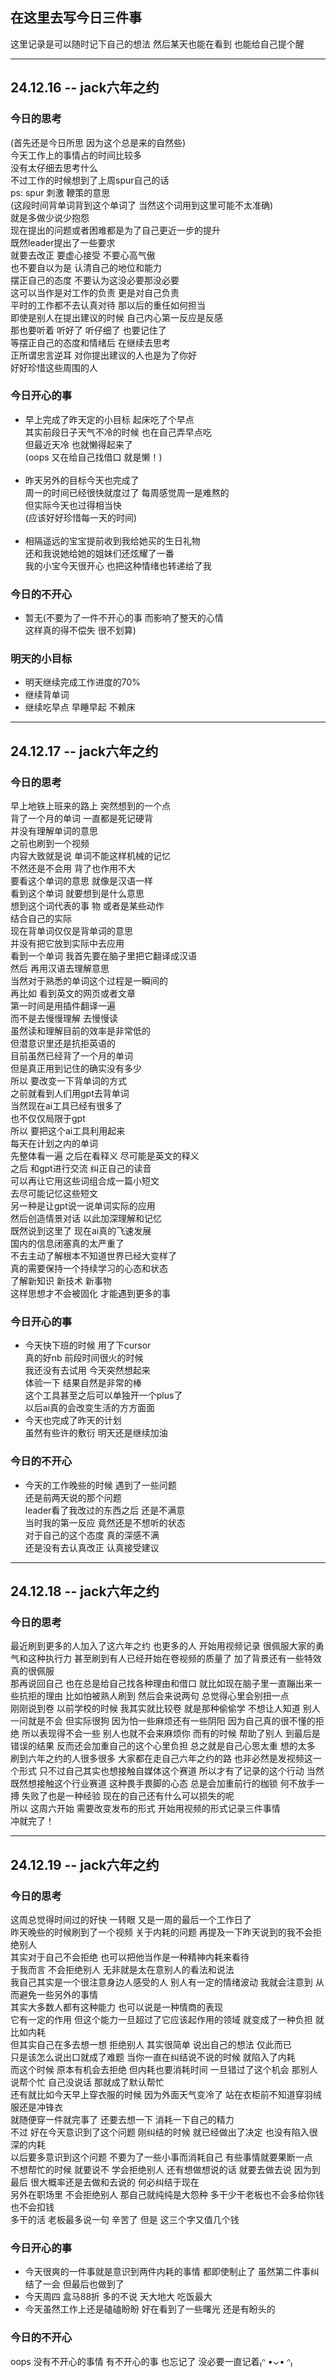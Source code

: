 ## 在这里去写今日三件事

这里记录是可以随时记下自己的想法 然后某天也能在看到 也能给自己提个醒

---  

## 24.12.16 -- jack六年之约

### 今日的思考

(首先还是今日所思 因为这个总是来的自然些)  
今天工作上的事情占的时间比较多  
没有太仔细去思考什么  
不过工作的时候想到了上周spur自己的话  
ps: spur 刺激 鞭策的意思  
(这段时间背单词背到这个单词了 当然这个词用到这里可能不太准确)  
就是多做少说少抱怨  
现在提出的问题或者困难都是为了自己更近一步的提升  
既然leader提出了一些要求  
就要去改正 要虚心接受 不要心高气傲  
也不要自以为是 认清自己的地位和能力  
摆正自己的态度 不要认为这没必要那没必要  
这可以当作是对工作的负责 更是对自己负责  
平时的工作都不去认真对待 那以后的重任如何担当  
即使是别人在提出建议的时候 自己内心第一反应是反感  
那也要听着 听好了 听仔细了 也要记住了  
等摆正自己的态度和情绪后 在继续去思考  
正所谓忠言逆耳 对你提出建议的人也是为了你好  
好好珍惜这些周围的人

### 今日开心的事

- 早上完成了昨天定的小目标 起床吃了个早点  
  其实前段日子天气不冷的时候 也在自己弄早点吃  
  但最近天冷 也就懒得起来了  
  (oops 又在给自己找借口 就是懒！)  
  <br/>
- 昨天另外的目标今天也完成了  
  周一的时间已经很快就度过了 每周感觉周一是难熬的  
  但实际今天也过得相当快  
  (应该好好珍惜每一天的时间)  
  <br/>
- 相隔遥远的宝宝提前收到我给她买的生日礼物  
  还和我说她给她的姐妹们还炫耀了一番  
  我的小宝今天很开心 也把这种情绪也转递给了我

### 今日的不开心

- 暂无(不要为了一件不开心的事 而影响了整天的心情  
  这样真的得不偿失 很不划算)

### 明天的小目标

- 明天继续完成工作进度的70%
- 继续背单词
- 继续吃早点 早睡早起 不赖床

---

## 24.12.17 -- jack六年之约

### 今日的思考

早上地铁上班来的路上 突然想到的一个点  
背了一个月的单词 一直都是死记硬背  
并没有理解单词的意思  
之前也刷到一个视频  
内容大致就是说 单词不能这样机械的记忆  
不然还是不会用 背了也作用不大  
要看这个单词的意思 就像是汉语一样  
看到这个单词 就要想到是什么意思  
想到这个词代表的事 物 或者是某些动作  
结合自己的实际  
现在背单词仅仅是背单词的意思  
并没有把它放到实际中去应用  
看到一个单词 我首先要在脑子里把它翻译成汉语  
然后 再用汉语去理解意思  
当然对于熟悉的单词这个过程是一瞬间的  
再比如 看到英文的网页或者文章  
第一时间是用插件翻译一遍  
而不是去慢慢理解 去慢慢读  
虽然读和理解目前的效率是非常低的  
但潜意识里还是抗拒英语的  
目前虽然已经背了一个月的单词  
但是真正用到记住的确实没有多少  
所以 要改变一下背单词的方式  
之前就看到人们用gpt去背单词  
当然现在ai工具已经有很多了  
也不仅仅局限于gpt  
所以 要把这个ai工具利用起来  
每天在计划之内的单词  
先整体看一遍 之后在看释义 尽可能是英文的释义  
之后 和gpt进行交流 纠正自己的读音  
可以再让它用这些词组合成一篇小短文  
去尽可能记忆这些短文  
另一种是让gpt说一说单词实际的应用  
然后创造情景对话 以此加深理解和记忆  
既然说到这里了 现在ai真的飞速发展  
国内的信息闭塞真的太严重了  
不去主动了解根本不知道世界已经大变样了  
真的需要保持一个持续学习的心态和状态  
了解新知识 新技术 新事物  
这样思想才不会被固化 才能遇到更多的事

### 今日开心的事

- 今天快下班的时候 用了下cursor  
  真的好nb 前段时间很火的时候  
  我还没有去试用 今天突然想起来  
  体验一下 结果自然是非常的棒  
  这个工具甚至之后可以单独开一个plus了  
  以后ai真的会改变生活的方方面面
- 今天也完成了昨天的计划  
  虽然有些许的敷衍 明天还是继续加油

### 今日的不开心

- 今天的工作晚些的时候 遇到了一些问题  
  还是前两天说的那个问题  
  leader看了我改过的东西之后 还是不满意  
  当时我的第一反应 竟然还是不想听的状态  
  对于自己的这个态度 真的深感不满  
  还是没有去认真改正 认真接受建议

--- 

## 24.12.18 -- jack六年之约

### 今日的思考

最近刷到更多的人加入了这六年之约 也更多的人 开始用视频记录 很佩服大家的勇气和这种执行力
甚至刷到有人已经开始在卷视频的质量了 加了背景还有一些特效 真的很佩服  
那再说回自己 也在总是给自己找各种理由和借口 就比如现在脑子里一直蹦出来一些抗拒的理由
比如怕被熟人刷到 然后会来说两句 总觉得心里会别扭一点  
刚刚说到卷 以前学校的时候 我其实就比较卷 就是那种偷偷学 不想让人知道 别人一问就是不会
但实际很狗 因为怕一些麻烦还有一些阴阳 因为自己真的很不懂的拒绝 所以表现得不会一些 别人也就不会来麻烦你
而有的时候 帮助了别人 到最后是错误的结果 反而还会加重自己的这个心里负担 总之就是自己心思太重 想的太多  
刷到六年之约的人很多很多 大家都在走自己六年之约的路 也非必然是发视频这一个形式
只不过自己其实也想接触自媒体这个赛道 所以才有了记录的这个行动 当然既然想接触这个行业赛道
这种畏手畏脚的心态 总是会加重前行的枷锁 何不放手一搏 失败了也是一种经验 现在的自己还有什么可以损失的呢  
所以 这周六开始 需要改变发布的形式 开始用视频的形式记录三件事情  
冲就完了！

---

## 24.12.19 -- jack六年之约

### 今日的思考

这周总觉得时间过的好快 一转眼 又是一周的最后一个工作日了  
昨天晚些的时候刷到了一个视频 关于内耗的问题 再提及一下昨天说到的我不会拒绝别人  
其实对于自己不会拒绝 也可以把他当作是一种精神内耗来看待  
于我而言 不会拒绝别人 无非就是太在意别人的看法和说法  
我自己其实是一个很注意身边人感受的人 别人有一定的情绪波动 我就会注意到 从而避免一些另外的事情  
其实大多数人都有这种能力 也可以说是一种情商的表现  
它有一定的作用 但这个能力一旦超过了它应该起作用的领域 就变成了一种负担 就比如内耗  
但其实自己在多去想一想 拒绝别人 其实很简单 说出自己的想法 仅此而已  
只是该怎么说出口就成了难题 当你一直在纠结说不说的时候 就陷入了内耗  
而这个时候 原本有机会去拒绝 但内耗也要消耗时间 一旦错过了这个机会 那别人说帮个忙 自己没说话 那就成了默认帮忙  
还有就比如今天早上穿衣服的时候 因为外面天气变冷了 站在衣柜前不知道穿羽绒服还是冲锋衣  
就随便穿一件就完事了 还要去想一下 消耗一下自己的精力  
不过 好在今天意识到了这个问题 刚纠结的时候 就已经做出了决定 也没有陷入很深的内耗  
以后要多意识到这个问题 不要为了一些小事而消耗自己 有些事情就要果断一点  
不想帮忙的时候 就要说不 学会拒绝别人 还有想做想说的话 就要去做去说 因为到最后 很大概率还是去做和去说的 何必纠结于现在  
另外在职场里 不会拒绝别人 那自己就纯纯是大怨种 多干少干老板也不会多给你钱也不会扣钱  
多干的活 老板最多说一句 辛苦了 但是 这三个字又值几个钱

### 今日开心的事

- 今天很爽的一件事就是意识到两件内耗的事情 都即使制止了 虽然第二件事纠结了一会 但最后也做到了
- 今天周四 盒马88折 多的不说 天大地大 吃饭最大
- 今天虽然工作上还是磕磕盼盼 好在看到了一些曙光 还是有盼头的

### 今日的不开心

oops 没有不开心的事情 有不开心的事 也忘记了 没必要一直记着₍ᐢ •⌄• ᐢ₎